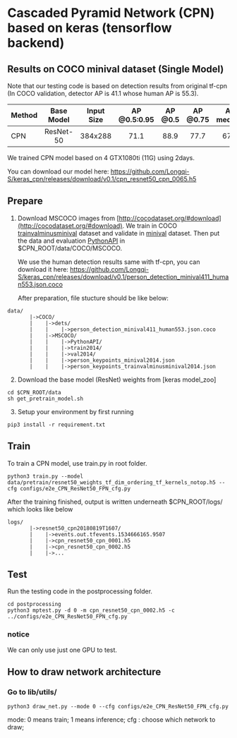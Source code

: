 # Cascaded Pyramid Network (CPN) based on keras (tensorflow backend)
## Results on COCO minival dataset (Single Model)
Note that our testing code is based on detection results from original tf-cpn (In COCO validation, detector AP is 41.1 whose human AP is 55.3).
<center>

| Method | Base Model | Input Size | AP @0.5:0.95 | AP @0.5 | AP @0.75 | AP medium | AP large |
|:-------|:--------:|:-----:|:-------:|:-------:|:-------:|:-------:|:-------:|
| CPN | ResNet-50 | 384x288 | 71.1 | 88.9 | 77.7 | 67.2 | 78.0 |

</center>
We trained CPN model based on 4 GTX1080ti (11G) using 2days.

You can download our model here: https://github.com/Longqi-S/keras_cpn/releases/download/v0.1/cpn_resnet50_cpn_0065.h5

## Prepare

1. Download MSCOCO images from [http://cocodataset.org/#download](http://cocodataset.org/#download). We train in COCO [trainvalminusminival](https://drive.google.com/drive/folders/15loPFQCMQnJqLK1viSMeIwTFT-KbNzdG?usp=sharing) dataset and validate in [minival](https://drive.google.com/drive/folders/15loPFQCMQnJqLK1viSMeIwTFT-KbNzdG?usp=sharing) dataset. Then put the data and evaluation [PythonAPI](https://github.com/cocodataset/cocoapi/tree/master/PythonAPI) in $CPN_ROOT/data/COCO/MSCOCO.

    We use the human detection results same with tf-cpn, you can download it here: https://github.com/Longqi-S/keras_cpn/releases/download/v0.1/person_detection_minival411_human553.json.coco

    After preparation, file stucture should be like below:
```
data/
       |->COCO/
       |    |->dets/
       |    |    |->person_detection_minival411_human553.json.coco
       |    |->MSCOCO/
       |    |    |->PythonAPI/
       |    |    |->train2014/
       |    |    |->val2014/
       |    |    |->person_keypoints_minival2014.json
       |    |    |->person_keypoints_trainvalminusminival2014.json
```

2. Download the base model (ResNet) weights from [keras model_zoo]
```
cd $CPN_ROOT/data
sh get_pretrain_model.sh
```

3. Setup your environment by first running
```
pip3 install -r requirement.txt
```

## Train

To train a CPN model, use train.py in root folder.
```
python3 train.py --model data/pretrain/resnet50_weights_tf_dim_ordering_tf_kernels_notop.h5 --cfg configs/e2e_CPN_ResNet50_FPN_cfg.py
```
After the training finished, output is written underneath $CPN_ROOT/logs/ which looks like below
```
logs/
       |->resnet50_cpn20180819T1607/
       |    |->events.out.tfevents.1534666165.9507
       |    |->cpn_resnet50_cpn_0001.h5
       |    |->cpn_resnet50_cpn_0002.h5
       |    |->...
```

## Test
Run the testing code in the postprocessing folder. 
```
cd postprocessing
python3 mptest.py -d 0 -m cpn_resnet50_cpn_0002.h5 -c ../configs/e2e_CPN_ResNet50_FPN_cfg.py
```
### notice
We can only use just one GPU to test.

## How to draw network architecture

### Go to lib/utils/
```
python3 draw_net.py --mode 0 --cfg configs/e2e_CPN_ResNet50_FPN_cfg.py
```
mode: 0 means train; 1 means inference;
cfg : choose which network to draw;
